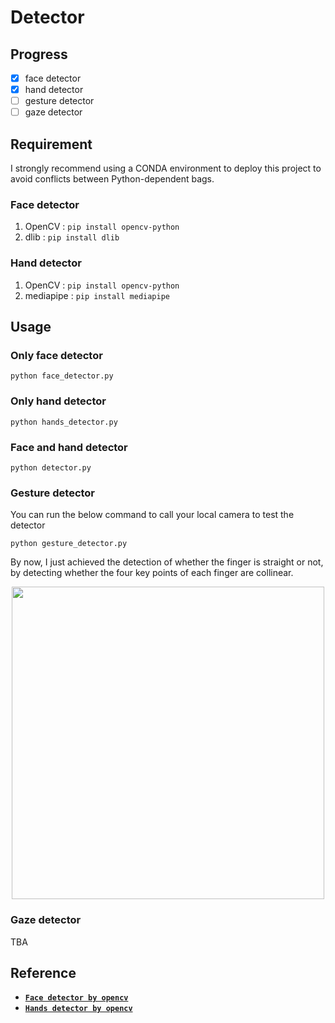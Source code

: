# Detector

## Progress
- [x] face detector
- [x] hand detector
- [ ] gesture detector
- [ ] gaze detector

## Requirement

I strongly recommend using a CONDA environment to deploy this project to avoid conflicts between Python-dependent bags.

### Face detector
1. OpenCV : `pip install opencv-python`
2. dlib : `pip install dlib`

### Hand detector
1. OpenCV : `pip install opencv-python`
2. mediapipe : `pip install mediapipe`

## Usage
### Only face detector
`python face_detector.py`

### Only hand detector
`python hands_detector.py`

### Face and hand detector
`python detector.py`

### Gesture detector
You can run the below command to call your local camera to test the detector
```
python gesture_detector.py
```
By now, I just achieved the detection of whether the finger is straight or not, by detecting whether the four key points of each finger are collinear.

<p align="center">
  <img src="https://google.github.io/mediapipe/images/mobile/hand_landmarks.png" width="500">
</p>

### Gaze detector
TBA
## Reference
- [__`Face detector by opencv`__](https://www.datacamp.com/community/tutorials/face-detection-python-opencv)
- [__`Hands detector by opencv`__](https://www.analyticsvidhya.com/blog/2021/07/building-a-hand-tracking-system-using-opencv/)